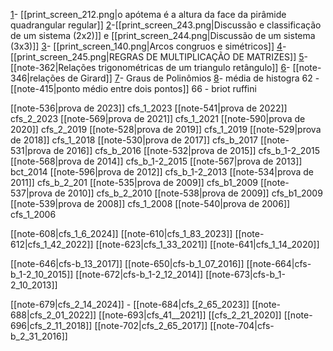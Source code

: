 
[1](https://www.qconcursos.com/questoes-militares/questoes/ae1edea0-55)- [[print_screen_212.png|o apótema é a altura da face da pirâmide quadrangular regular]] 
[2](https://www.qconcursos.com/questoes-militares/questoes/2586276c-4e)-[[print_screen_243.png|Discussão e classificação de um sistema (2x2)]] e [[print_screen_244.png|Discussão de um sistema (3x3)]]
[3](https://www.qconcursos.com/questoes-militares/questoes/2599174b-4e)- [[print_screen_140.png|Arcos congruos e simétricos]]
[4](https://www.qconcursos.com/questoes-militares/questoes/25b8c262-4e)-[[print_screen_245.png|REGRAS DE MULTIPLICAÇÃO DE MATRIZES]]
[5](https://brainly.com.br/tarefa/21576246#:~:text=O%20valor%20de%20n%20%C3%A9%20b)- [[note-362|Relações trigonométricas de um triangulo retângulo]]
[6](https://www.qconcursos.com/questoes-militares/questoes/fe1dcdf2-7e)- [[note-346|relações de Girard]]
[7](https://www.qconcursos.com/questoes-militares/questoes/45ee02a5-49)- Graus de Polinômios
[8](https://www.qconcursos.com/questoes-militares/questoes/fe0b6c24-7e)- média de histogra
62 - [[note-415|ponto médio entre dois pontos]]
66 - briot ruffini

[[note-536|prova de 2023]] cfs_1_2023
[[note-541|prova de 2022]] cfs_2_2023
[[note-569|prova de 2021]] cfs_1_2021
[[note-590|prova de 2020]] cfs_2_2019
[[note-528|prova de 2019]] cfs_1_2019
[[note-529|prova de 2018]] cfs_1_2018
[[note-530|prova de 2017]] cfs_b_2017
[[note-531|prova de 2016]] cfs_b_2016
[[note-532|prova de 2015]] cfs_b_1-2_2015
[[note-568|prova de 2014]] cfs_b_1-2_2015
[[note-567|prova de 2013]] bct_2014
[[note-596|prova de 2012]] cfs_b_1-2_2013
[[note-534|prova de 2011]] cfs_b_2_201
[[note-535|prova de 2009]] cfs_b1_2009
[[note-537|prova de 2010]] cfs_b_2_2010
[[note-538|prova de 2009]] cfs_b1_2009
[[note-539|prova de 2008]] cfs_1_2008
[[note-540|prova de 2006]] cfs_1_2006

[[note-608|cfs_1_6_2024]]
[[note-610|cfs_1_83_2023]]
[[note-612|cfs_1_42_2022]]
[[note-623|cfs_1_33_2021]]
[[note-641|cfs_1_14_2020]]

[[note-646|cfs-b_13_2017]]
[[note-650|cfs-b_1_07_2016]]
[[note-664|cfs-b_1-2_10_2015]]
[[note-672|cfs-b_1-2_12_2014]] 
[[note-673|cfs-b_1-2_10_2013]]

[[note-679|cfs_2_14_2024]] - 
[[note-684|cfs_2_65_2023]]
[[note-688|cfs_2_01_2022]] 
[[note-693|cfs_41__2021]] 
[[cfs_2_21_2020]]
[[note-696|cfs_2_11_2018]]
[[note-702|cfs_2_65_2017]] 
[[note-704|cfs-b_2_31_2016]]
